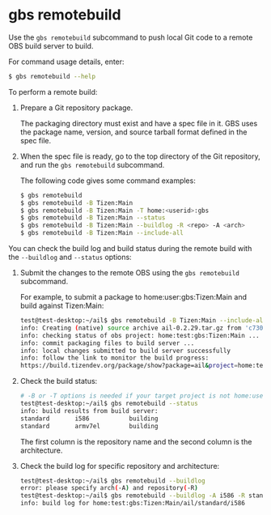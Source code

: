# gbs remotebuild

Use the `gbs remotebuild` subcommand to push local Git code to a remote OBS build server to build.

For command usage details, enter:

```bash
$ gbs remotebuild --help
```

To perform  a remote build:

1. Prepare a Git repository package.

   The packaging directory must exist and have a spec file in it. GBS uses the package name, version, and source tarball format defined in the spec file.

1. When the spec file is ready, go to the top directory of the Git repository, and run the `gbs remotebuild` subcommand.

   The following code gives some command examples:

   ```bash
   $ gbs remotebuild
   $ gbs remotebuild -B Tizen:Main
   $ gbs remotebuild -B Tizen:Main -T home:<userid>:gbs
   $ gbs remotebuild -B Tizen:Main --status
   $ gbs remotebuild -B Tizen:Main --buildlog -R <repo> -A <arch>
   $ gbs remotebuild -B Tizen:Main --include-all
   ```

You can check the build log and build status during the remote build with the `--buildlog` and `--status` options:

1. Submit the changes to the remote OBS using the `gbs remotebuild` subcommand.

   For example, to submit a package to home:user:gbs:Tizen:Main and build against Tizen:Main:

   ```bash
   test@test-desktop:~/ail$ gbs remotebuild -B Tizen:Main --include-all
   info: Creating (native) source archive ail-0.2.29.tar.gz from 'c7309adbc60eae08782b51470c20aef6fdafccc0'
   info: checking status of obs project: home:test:gbs:Tizen:Main ...
   info: commit packaging files to build server ...
   info: local changes submitted to build server successfully
   info: follow the link to monitor the build progress:
   https://build.tizendev.org/package/show?package=ail&project=home:test:gbs:Tizen:Main
   ```

1. Check the build status:

   ```bash
   # -B or -T options is needed if your target project is not home:user:gbs:Tizen:Main
   test@test-desktop:~/ail$ gbs remotebuild --status
   info: build results from build server:
   standard       i586           building
   standard       armv7el        building
   ```

   The first column is the repository name and the second column is the architecture.

1. Check the build log for specific repository and architecture:

   ```bash
   test@test-desktop:~/ail$ gbs remotebuild --buildlog
   error: please specify arch(-A) and repository(-R)
   test@test-desktop:~/ail$ gbs remotebuild --buildlog -A i586 -R standard
   info: build log for home:test:gbs:Tizen:Main/ail/standard/i586
   ```
